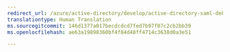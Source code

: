 ```yaml
---
redirect_url: /azure/active-directory/develop/active-directory-saml-debugging
translationtype: Human Translation
ms.sourcegitcommit: 146d1377a017becdcdcd7fed7b97f07c2cb2bb39
ms.openlocfilehash: ae63a19898360bf4f84d48ff4714c3638d0a3e51

---
```



<!--HONumber=Feb17_HO3-->


